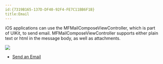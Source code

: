 ```yaml
---
id:{7319B165-137D-DF40-92F4-FE7C11BB6F1B}  
title:Email  
---
```


iOS applications can use the MFMailComposeViewController, which is part of
UIKit, to send email. MFMailComposeViewController supports either plain text or
html in the message body, as well as attachments.

 [ ![](Images/Send_an_Email.png)](Images/Send_an_Email.png)

-   [Send an Email](/recipes/ios/shared_resources/email/send_an_email)